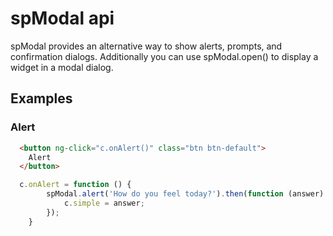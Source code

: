 # spModal api
spModal provides an alternative way to show alerts, prompts, and confirmation dialogs. Additionally you can use spModal.open() to display a widget in a modal dialog.

## Examples

### Alert



```html
  <button ng-click="c.onAlert()" class="btn btn-default">
    Alert
  </button>
```

```javascript
  c.onAlert = function () {
		spModal.alert('How do you feel today?').then(function (answer) {
			c.simple = answer;
		});
	}
```
